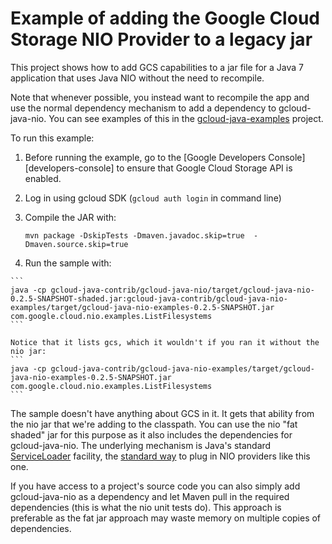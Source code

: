 Example of adding the Google Cloud Storage NIO Provider to a legacy jar
=======================================================================

This project shows how to add GCS capabilities to a jar file for a Java 7 application
that uses Java NIO without the need to recompile.

Note that whenever possible, you instead want to recompile the app and use the normal
dependency mechanism to add a dependency to gcloud-java-nio. You can see examples of
this in the [gcloud-java-examples](../../gcloud-java-examples) project.

To run this example:

1. Before running the example, go to the [Google Developers Console][developers-console] to ensure that Google Cloud Storage API is enabled.

2. Log in using gcloud SDK (`gcloud auth login` in command line)

3. Compile the JAR with:
    ```
    mvn package -DskipTests -Dmaven.javadoc.skip=true  -Dmaven.source.skip=true
    ```

4.    Run the sample with:

    ```
    java -cp gcloud-java-contrib/gcloud-java-nio/target/gcloud-java-nio-0.2.5-SNAPSHOT-shaded.jar:gcloud-java-contrib/gcloud-java-nio-examples/target/gcloud-java-nio-examples-0.2.5-SNAPSHOT.jar com.google.cloud.nio.examples.ListFilesystems
    ```

    Notice that it lists gcs, which it wouldn't if you ran it without the nio jar:
    ```
    java -cp gcloud-java-contrib/gcloud-java-nio-examples/target/gcloud-java-nio-examples-0.2.5-SNAPSHOT.jar com.google.cloud.nio.examples.ListFilesystems
    ```

The sample doesn't have anything about GCS in it. It gets that ability from the nio jar that
we're adding to the classpath. You can use the nio "fat shaded" jar for this purpose as it also
includes the dependencies for gcloud-java-nio.
The underlying mechanism is Java's standard [ServiceLoader](https://docs.oracle.com/javase/7/docs/api/java/util/ServiceLoader.html)
facility, the [standard way](http://docs.oracle.com/javase/7/docs/technotes/guides/io/fsp/filesystemprovider.html) to plug in NIO providers like this one.

If you have access to a project's source code you can also simply add gcloud-java-nio as
a dependency and let Maven pull in the required dependencies (this is what the nio unit tests do).
This approach is preferable as the fat jar approach may waste memory on multiple copies of dependencies.
